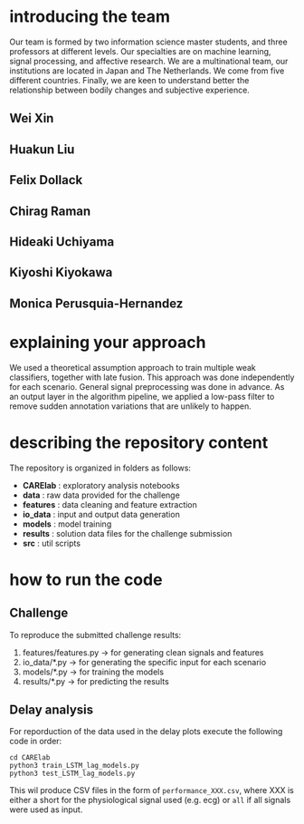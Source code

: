 # introducing the team

Our team is formed by two information science master students, and three professors at different levels. Our specialties are on machine learning, signal processing, and affective research. We are a multinational team, our institutions are located in Japan and The Netherlands. We come from five different countries. Finally, we are keen to understand better the relationship between bodily changes and subjective experience.

## Wei Xin

## Huakun Liu

## Felix Dollack

## Chirag Raman

## Hideaki Uchiyama

## Kiyoshi Kiyokawa

## Monica Perusquia-Hernandez


# explaining your approach

We used a theoretical assumption approach to train multiple weak classifiers, together with late fusion. This approach was done independently for each scenario. General signal preprocessing was done in advance. As an output layer in the algorithm pipeline, we applied a low-pass filter to remove sudden annotation variations that are unlikely to happen.

# describing the repository content
The repository is organized in folders as follows:
- **CARElab** : exploratory analysis notebooks
- **data** : raw data provided for the challenge
- **features** : data cleaning and feature extraction
- **io_data** : input and output data generation
- **models** : model training
- **results** : solution data files for the challenge submission
- **src** : util scripts

# how to run the code

## Challenge
To reproduce the submitted challenge results:
1. features/features.py -> for generating clean signals and features
3. io_data/*.py -> for generating the specific input for each scenario
4. models/*.py -> for training the models
5. results/*.py -> for predicting the results

## Delay analysis
For reporduction of the data used in the delay plots execute the following code in order:
```
cd CARElab
python3 train_LSTM_lag_models.py
python3 test_LSTM_lag_models.py
```
This wil produce CSV files in the form of `performance_XXX.csv`, where XXX is either a short for the physiological signal used (e.g. ecg) or `all` if all signals were used as input.
